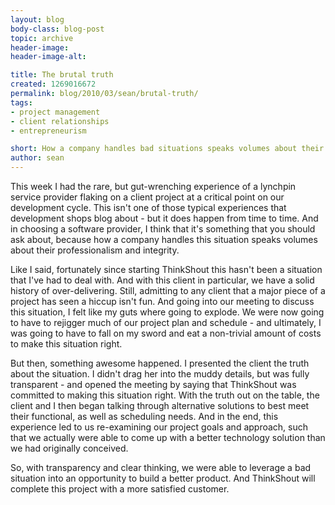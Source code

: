 ```yaml
---
layout: blog
body-class: blog-post
topic: archive
header-image:
header-image-alt:

title: The brutal truth
created: 1269016672
permalink: blog/2010/03/sean/brutal-truth/
tags:
- project management
- client relationships
- entrepreneurism

short: How a company handles bad situations speaks volumes about their professionalism and integrity.
author: sean
---
```

This week I had the rare, but gut-wrenching experience of a lynchpin service provider flaking on a client project at a critical point on our development cycle. This isn't one of those typical experiences that development shops blog about - but it does happen from time to time. And in choosing a software provider, I think that it's something that you should ask about, because how a company handles this situation speaks volumes about their professionalism and integrity.

Like I said, fortunately since starting ThinkShout this hasn't been a situation that I've had to deal with. And with this client in particular, we have a solid history of over-delivering. Still, admitting to any client that a major piece of a project has seen a hiccup isn't fun. And going into our meeting to discuss this situation, I felt like my guts where going to explode. We were now going to have to rejigger much of our project plan and schedule - and ultimately, I was going to have to fall on my sword and eat a non-trivial amount of costs to make this situation right.

But then, something awesome happened. I presented the client the truth about the situation. I didn't drag her into the muddy details, but was fully transparent - and opened the meeting by saying that ThinkShout was committed to making this situation right. With the truth out on the table, the client and I then began talking through alternative solutions to best meet their functional, as well as scheduling needs. And in the end, this experience led to us re-examining our project goals and approach, such that we actually were able to come up with a better technology solution than we had originally conceived.

So, with transparency and clear thinking, we were able to leverage a bad situation into an opportunity to build a better product. And ThinkShout will complete this project with a more satisfied customer.
